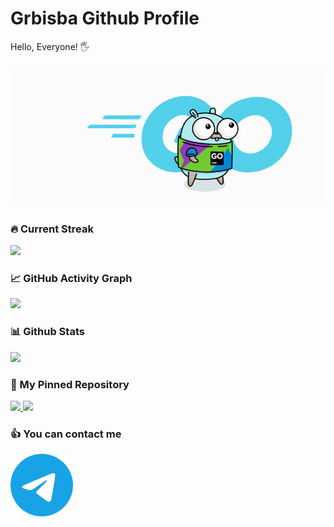 <!-- ## 🖐 Welcome  ![Profile views](https://komarev.com/ghpvc/?username=Grbisba&color=red)
<html>
  <div class="conatiner">
    <p>
      <img width="auto" height="100%" broder-radius="50%" src="header.png"/>
    </p>
    <p align="center">
        <img width="auto" height="45%" src="https://github-readme-stats-sigma-five.vercel.app/api/top-langs/?username=Grbisba&theme=tokyonight&langs_count=8&hide_border=true"/>
        <img width="600" height="50%" src="https://github-readme-stats.vercel.app/api?username=Grbisba&show_icons=true&theme=tokyonight&hide_border=true"/>
    </p>
  </div>
</html>

<html>
  <div class="conatiner">
    ## 👍 You can contact me:
    <p align="left">
      &nbsp;
      <a href="https://t.me/Grbisba">
          <img src="telegramm.png" height="100" width="100"/>
      </a>
    </p>
  </div>
</html> -->

<html lang="en">
  <head>
    <meta charset="UTF-8">
    <meta name="profile" content="width=device-width, intial-scale=1.0">
    <title>Github Profile Header</title>
    <link rel="stylesheet" href="styles.css">
  </head>

  <body>

  <div class="header">
    <h1>Grbisba Github Profile</h1>
    <p> Hello, Everyone! 🖐 <p>
    <img src="Go_8001611039611515.gif"/>
  </div>
  
  <div class="streak">
  <h3>🔥 Current Streak</h3>
  <picture>
  <source
    srcset="https://streak-stats.demolab.com/?user=grbisba>&theme=vue-dark"
    media="(prefers-color-scheme: dark)"
  />
  <source
    srcset="https://streak-stats.demolab.com/?user=grbisba&theme=vue"
    media="(prefers-color-scheme: light), (prefers-color-scheme: no-preference)"
  />
  <img src="https://github-readme-activity-graph.vercel.app/graph?username=grbisba"/>
  </picture>
  </div>
  
  <div class="graph">
  <h3>📈 GitHub Activity Graph</h3>
  <picture>
  <source
    srcset="https://github-readme-activity-graph.vercel.app/graph?username=grbisba&radius=8&theme=vue"
    media="(prefers-color-scheme: dark)"
  />
  <source
    srcset="https://github-readme-activity-graph.vercel.app/graph?username=grbisba&radius=8&theme=github-light"
    media="(prefers-color-scheme: light), (prefers-color-scheme: no-preference)"
  />
  <img src="https://github-readme-activity-graph.vercel.app/graph?username=grbisba&radius=8&theme=github-light"/>
  </picture>
  </div>
  
  <div class="stats">
  <h3>📊 Github Stats</h3>
  <picture>
  <source
    srcset="https://github-readme-stats.vercel.app/api?username=grbisba&show_icons=true&theme=vue-dark"
    media="(prefers-color-scheme: dark)"
  />
  <source
    srcset="https://github-readme-stats.vercel.app/api?username=grbisba&show_icons=true&theme=vue"
    media="(prefers-color-scheme: light), (prefers-color-scheme: no-preference)"
  />
  <img src="https://github-readme-stats.vercel.app/api?username=grbisba&show_icons=true" />
  </picture>
  </div>

  <div class="pinned">
  <h3>📌 My Pinned Repository</h3>

  <div class="pinned-images">
  <a href="https://github.com/Grbisba/Package">
  <picture>
    <source
      srcset="https://github-readme-stats.vercel.app/api/pin/?username=grbisba&repo=Package&theme=vue-dark&show_owner=true"
      media="(prefers-color-scheme: dark)"
    />
    <source
      srcset="https://github-readme-stats.vercel.app/api/pin/?username=grbisba&repo=Package&theme=vue&show_owner=true"
      media="(prefers-color-scheme: light), (prefers-color-scheme: no-preference)"
    />
    <img src="https://github-readme-stats.vercel.app/api/pin/?username=grbisba&repo=Package">
  </picture>
  </a>
  <a href="https://github.com/Grbisba/Logger">
  <picture>
    <source
      srcset="https://github-readme-stats.vercel.app/api/pin/?username=grbisba&repo=Logger&theme=vue-dark&show_owner=true"
      media="(prefers-color-scheme: dark)"
    />
    <source
      srcset="https://github-readme-stats.vercel.app/api/pin/?username=grbisba&repo=Logger&theme=vue&show_owner=true"
      media="(prefers-color-scheme: light), (prefers-color-scheme: no-preference)"
    />
    <img src="https://github-readme-stats.vercel.app/api/pin/?username=grbisba&repo=Logger">
  </picture>
  </a>
  </div>
  </div>

  <div class="contact">
    <h3>👍 You can contact me</h3>
      <a href="https://t.me/Grbisba">
          <img src="telegramm.png" height="100" width="100"/>
      </a>
    </p>
  </div>
  </body>

</html>